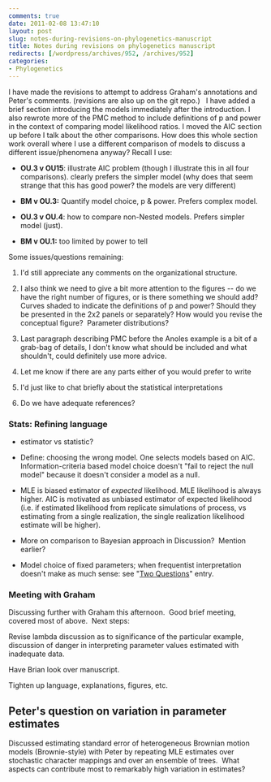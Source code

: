 ```yaml
---
comments: true
date: 2011-02-08 13:47:10
layout: post
slug: notes-during-revisions-on-phylogenetics-manuscript
title: Notes during revisions on phylogenetics manuscript
redirects: [/wordpress/archives/952, /archives/952]
categories:
- Phylogenetics
---
```


I have made the revisions to attempt to address Graham's annotations  and Peter's comments.  (revisions are also up on the git  repo.)   I have added a brief section introducing the models immediately after  the introduction.  I also rewrote more of the PMC method to include  definitions of p and power in the context of comparing model likelihood  ratios.  I moved the AIC section up before I talk about the other  comparisons.  How does this whole section work overall where I use a  different comparison of models to discuss a different issue/phenomena  anyway?  Recall I use:



	
  * **OU.3 v OU15**: illustrate AIC problem (though I illustrate this in all  four comparisons). clearly prefers the simpler model (why does that seem  strange that this has good power?  the models are very different)



	
  * **BM v OU.3:** Quantify model choice, p & power.  Prefers complex model.

	
  * **OU.3 v OU.4**: how to compare non-Nested models.  Prefers simpler model (just).

	
  * **BM v OU.1:** too limited by power to tell


Some issues/questions remaining:

	
  1. I'd still appreciate any comments on the organizational structure.

	
  2. I also think we need to give a bit more attention to the figures --  do we have the right number of figures, or is there something we should  add? Curves shaded to indicate the definitions of p and power?   Should they be presented in the 2x2 panels or separately?  How would you  revise the conceptual figure?  Parameter distributions?

	
  3. Last paragraph describing PMC before the Anoles example is a bit of  a grab-bag of details, I don't know what should be included and what  shouldn't, could definitely use more advice.

	
  4. Let me know if there are any parts either of you would prefer to write

	
  5. I'd just like to chat briefly about the statistical interpretations

	
  6. Do we have adequate references?




### Stats: Refining language





	
  * estimator vs statistic?

	
  * Define: choosing the wrong model. One selects models based on AIC.  Information-criteria based model choice doesn't "fail to reject the null model" because it doesn't consider a model as a null.

	
  * MLE is biased estimator of _expected_ likelihood.  MLE likelihood is always higher.  AIC is motivated as unbiased estimator of expected likelihood (i.e. if estimated likelihood from replicate simulations of process, vs estimating from a single realization, the single realization likelihood estimate will be higher).

	
  * More on comparison to Bayesian approach in Discussion?  Mention earlier?

	
  * Model choice of fixed parameters; when frequentist interpretation doesn't make as much sense: see "[Two Questions](http://www.carlboettiger.info/archives/386)" entry.




### Meeting with Graham


Discussing further with Graham this afternoon.  Good brief meeting, covered most of above.  Next steps:

Revise lambda discussion as to significance of the particular example, discussion of danger in interpreting parameter values estimated with inadequate data.

Have Brian look over manuscript.

Tighten up language, explanations, figures, etc.


## Peter's question on variation in parameter estimates


Discussed estimating standard error of heterogeneous Brownian motion models (Brownie-style) with Peter by repeating MLE estimates over stochastic character mappings and over an ensemble of trees.  What aspects can contribute most to remarkably high variation in estimates?
